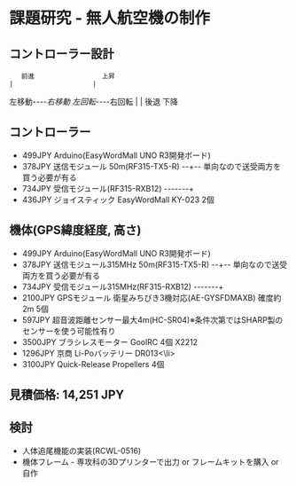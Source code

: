 # 課題研究 - 無人航空機の制作

<h2>コントローラー設計</h2>

       前進                 上昇
	|                    |
 左移動--*--右移動     左回転--*--右回転
	|                    |
       後退                 下降

<h2>コントローラー</h2>
<ul>
	<li>499JPY Arduino(EasyWordMall UNO R3開発ボード)</li>
	<li>378JPY 送信モジュール 50m(RF315-TX5-R) --+-- 単向なので送受両方を買う必要が有る</li>
	<li>734JPY 受信モジュール(RF315-RXB12) -------+</li>
	<li>436JPY ジョイスティック EasyWordMall KY-023  2個</li>
</ul>

<h2>機体(GPS緯度経度, 高さ)</h2>
<ul>
	<li>499JPY Arduino(EasyWordMall UNO R3開発ボード)</li>
	<li>378JPY 送信モジュール315MHz 50m(RF315-TX5-R) --+-- 単向なので送受両方を買う必要が有る</li>
	<li>734JPY 受信モジュール315MHz(RF315-RXB12) -------+</li>
	<li>2100JPY GPSモジュール 衛星みちびき3機対応(AE-GYSFDMAXB) 確度約2m 5個</li>
	<li>597JPY 超音波距離センサー最大4m(HC-SR04)※条件次第ではSHARP製のセンサーを使う可能性有り</li>
	<li>3500JPY ブラシレスモーター GoolRC 4個 X2212</li>
	<li>1296JPY 京商 Li-Poバッテリー DR013<\li>
	<li>3100JPY Quick-Release Propellers 4個</li>
</ul>
		
<h2>見積価格: 14,251 JPY</h2>

<h2>検討</h2>
<ul>
	<li>人体追尾機能の実装(RCWL-0516)</li>
	<li>機体フレーム - 専攻科の3Dプリンターで出力 or フレームキットを購入 or 自作
</ul>
